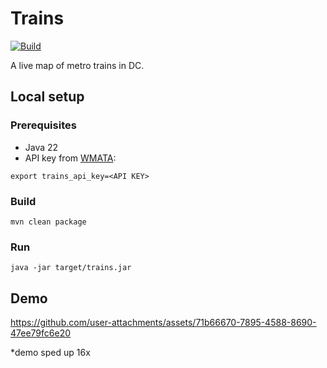 # Trains
[![Build](https://github.com/davidwrenner/trains/actions/workflows/build.yml/badge.svg?branch=main)](https://github.com/davidwrenner/trains/actions/workflows/build.yml)

A live map of metro trains in DC.


## Local setup
### Prerequisites
- Java 22
- API key from [WMATA](https://developer.wmata.com):
```
export trains_api_key=<API KEY>
```

### Build
```
mvn clean package
```

### Run

```
java -jar target/trains.jar
```

## Demo
https://github.com/user-attachments/assets/71b66670-7895-4588-8690-47ee79fc6e20

*demo sped up 16x
